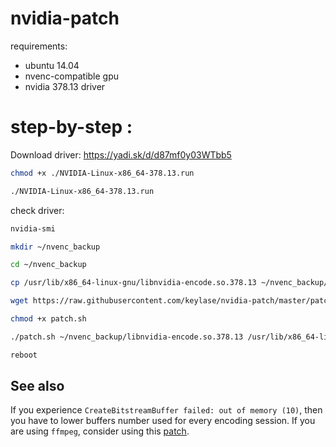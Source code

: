 # nvidia-patch

requirements:
- ubuntu 14.04
- nvenc-compatible gpu
- nvidia 378.13 driver

# step-by-step :

Download driver: https://yadi.sk/d/d87mf0y03WTbb5
```bash
chmod +x ./NVIDIA-Linux-x86_64-378.13.run

./NVIDIA-Linux-x86_64-378.13.run
```

check driver:
```bash
nvidia-smi

mkdir ~/nvenc_backup

cd ~/nvenc_backup

cp /usr/lib/x86_64-linux-gnu/libnvidia-encode.so.378.13 ~/nvenc_backup/

wget https://raw.githubusercontent.com/keylase/nvidia-patch/master/patch.sh

chmod +x patch.sh

./patch.sh ~/nvenc_backup/libnvidia-encode.so.378.13 /usr/lib/x86_64-linux-gnu/libnvidia-encode.so.378.13

reboot
```

## See also

If you experience `CreateBitstreamBuffer failed: out of memory (10)`, then you have to lower buffers number used for every encoding session. If you are using `ffmpeg`, consider using this [patch](https://gist.github.com/Snawoot/70ae403716c698cb86ab015626d72bd4).




